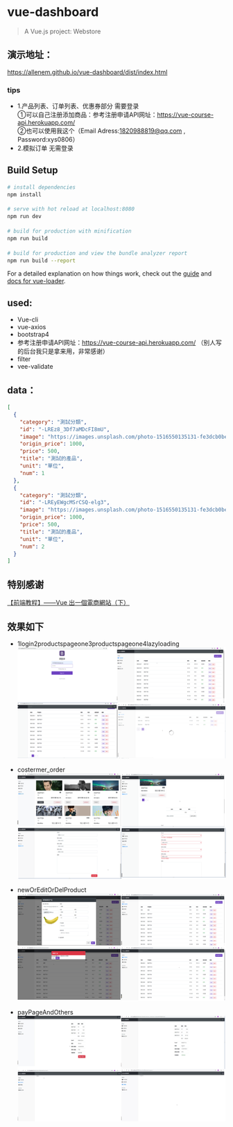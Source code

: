 # vue-dashboard

> A Vue.js project: Webstore   

## 演示地址：

https://allenem.github.io/vue-dashboard/dist/index.html

### tips
* 1.产品列表、订单列表、优惠券部分 需要登录   
  ①可以自己注册添加商品：参考注册申请API网址：https://vue-course-api.herokuapp.com/   
  ②也可以使用我这个（Email Adress:1820988819@qq.com , Password:xys0806）
* 2.模拟订单 无需登录

## Build Setup

``` bash
# install dependencies
npm install

# serve with hot reload at localhost:8080
npm run dev

# build for production with minification
npm run build

# build for production and view the bundle analyzer report
npm run build --report
```

For a detailed explanation on how things work, check out the [guide](http://vuejs-templates.github.io/webpack/) and [docs for vue-loader](http://vuejs.github.io/vue-loader).


## used:
* Vue-cli
* vue-axios
* bootstrap4
* 参考注册申请API网址：https://vue-course-api.herokuapp.com/ （别人写的后台我只是拿来用，非常感谢）
* filter
* vee-validate

## data：   
```json
[
  {
    "category": "測試分類",
    "id": "-LREz8_3Df7aMDcFI8mU",
    "image": "https://images.unsplash.com/photo-1516550135131-fe3dcb0bedc7?ixlib=rb-0.3.5&ixid=eyJhcHBfaWQiOjEyMDd9&s=621e8231a4e714c2e85f5acbbcc6a730&auto=format&fit=crop&w=1352&q=80",
    "origin_price": 1000,
    "price": 500,
    "title": "測試的產品",
    "unit": "單位",
    "num": 1
  },
  {
    "category": "測試分類",
    "id": "-LREyEWgcMSrCSQ-elg3",
    "image": "https://images.unsplash.com/photo-1516550135131-fe3dcb0bedc7?ixlib=rb-0.3.5&ixid=eyJhcHBfaWQiOjEyMDd9&s=621e8231a4e714c2e85f5acbbcc6a730&auto=format&fit=crop&w=1352&q=80",
    "origin_price": 1000,
    "price": 500,
    "title": "測試的產品",
    "unit": "單位",
    "num": 2
  }
]
```

## 特别感谢
[【前端教程】——Vue 出一個電商網站（下）](https://www.bilibili.com/video/av35541119)

## 效果如下
* 1login2productspageone3productspageone4lazyloading
![1login2productspageone3productspageone4lazyloading](effectPictures/1login2productspageone3productspageone4lazyloading.png)   

* costermer_order
![costermer_order](effectPictures/costermer_order.png)   

* newOrEditOrDelProduct
![newOrEditOrDelProduct](effectPictures/newOrEditOrDelProduct.png)   

* payPageAndOthers
![payPageAndOthers](effectPictures/paypageAndOthers.png)   
